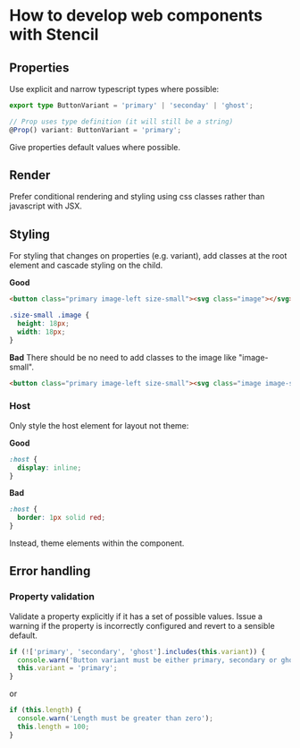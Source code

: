 # How to develop web components with Stencil

## Properties

Use explicit and narrow typescript types where possible:

```ts
export type ButtonVariant = 'primary' | 'seconday' | 'ghost';

// Prop uses type definition (it will still be a string)
@Prop() variant: ButtonVariant = 'primary';
```

Give properties default values where possible.

## Render

Prefer conditional rendering and styling using css classes rather than javascript with JSX.

## Styling

For styling that changes on properties (e.g. variant), add classes at the root element and cascade styling on the child.

**Good**

```html
<button class="primary image-left size-small"><svg class="image"></svg><span class="text">{this.text}</span>{spinner}</button>
```

```css
.size-small .image {
  height: 18px;
  width: 18px;
}
```

**Bad**
There should be no need to add classes to the image like "image-small".

```html
<button class="primary image-left size-small"><svg class="image image-small"></svg><span class="text">{this.text}</span>{spinner}</button>
```

### Host

Only style the host element for layout not theme:

**Good**

```css
:host {
  display: inline;
}
```

**Bad**

```css
:host {
  border: 1px solid red;
}
```

Instead, theme elements within the component.

## Error handling

### Property validation

Validate a property explicitly if it has a set of possible values. Issue a warning if the property is incorrectly configured and revert to a sensible default.

```ts
if (!['primary', 'secondary', 'ghost'].includes(this.variant)) {
  console.warn('Button variant must be either primary, secondary or ghost.');
  this.variant = 'primary';
}
```

or

```ts
if (this.length) {
  console.warn('Length must be greater than zero');
  this.length = 100;
}
```
